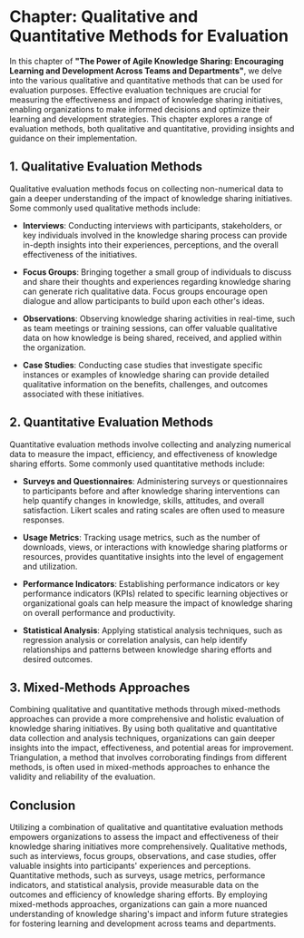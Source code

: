 Chapter: Qualitative and Quantitative Methods for Evaluation
============================================================

In this chapter of **"The Power of Agile Knowledge Sharing: Encouraging Learning and Development Across Teams and Departments"**, we delve into the various qualitative and quantitative methods that can be used for evaluation purposes. Effective evaluation techniques are crucial for measuring the effectiveness and impact of knowledge sharing initiatives, enabling organizations to make informed decisions and optimize their learning and development strategies. This chapter explores a range of evaluation methods, both qualitative and quantitative, providing insights and guidance on their implementation.

**1. Qualitative Evaluation Methods**
-------------------------------------

Qualitative evaluation methods focus on collecting non-numerical data to gain a deeper understanding of the impact of knowledge sharing initiatives. Some commonly used qualitative methods include:

* **Interviews**: Conducting interviews with participants, stakeholders, or key individuals involved in the knowledge sharing process can provide in-depth insights into their experiences, perceptions, and the overall effectiveness of the initiatives.

* **Focus Groups**: Bringing together a small group of individuals to discuss and share their thoughts and experiences regarding knowledge sharing can generate rich qualitative data. Focus groups encourage open dialogue and allow participants to build upon each other's ideas.

* **Observations**: Observing knowledge sharing activities in real-time, such as team meetings or training sessions, can offer valuable qualitative data on how knowledge is being shared, received, and applied within the organization.

* **Case Studies**: Conducting case studies that investigate specific instances or examples of knowledge sharing can provide detailed qualitative information on the benefits, challenges, and outcomes associated with these initiatives.

**2. Quantitative Evaluation Methods**
--------------------------------------

Quantitative evaluation methods involve collecting and analyzing numerical data to measure the impact, efficiency, and effectiveness of knowledge sharing efforts. Some commonly used quantitative methods include:

* **Surveys and Questionnaires**: Administering surveys or questionnaires to participants before and after knowledge sharing interventions can help quantify changes in knowledge, skills, attitudes, and overall satisfaction. Likert scales and rating scales are often used to measure responses.

* **Usage Metrics**: Tracking usage metrics, such as the number of downloads, views, or interactions with knowledge sharing platforms or resources, provides quantitative insights into the level of engagement and utilization.

* **Performance Indicators**: Establishing performance indicators or key performance indicators (KPIs) related to specific learning objectives or organizational goals can help measure the impact of knowledge sharing on overall performance and productivity.

* **Statistical Analysis**: Applying statistical analysis techniques, such as regression analysis or correlation analysis, can help identify relationships and patterns between knowledge sharing efforts and desired outcomes.

**3. Mixed-Methods Approaches**
-------------------------------

Combining qualitative and quantitative methods through mixed-methods approaches can provide a more comprehensive and holistic evaluation of knowledge sharing initiatives. By using both qualitative and quantitative data collection and analysis techniques, organizations can gain deeper insights into the impact, effectiveness, and potential areas for improvement. Triangulation, a method that involves corroborating findings from different methods, is often used in mixed-methods approaches to enhance the validity and reliability of the evaluation.

**Conclusion**
--------------

Utilizing a combination of qualitative and quantitative evaluation methods empowers organizations to assess the impact and effectiveness of their knowledge sharing initiatives more comprehensively. Qualitative methods, such as interviews, focus groups, observations, and case studies, offer valuable insights into participants' experiences and perceptions. Quantitative methods, such as surveys, usage metrics, performance indicators, and statistical analysis, provide measurable data on the outcomes and efficiency of knowledge sharing efforts. By employing mixed-methods approaches, organizations can gain a more nuanced understanding of knowledge sharing's impact and inform future strategies for fostering learning and development across teams and departments.

